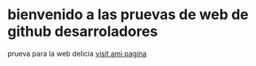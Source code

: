 # bienvenido a las pruevas de web  de github desarroladores
prueva para la web delicia
[visit ami pagina](http://www.delizia.com.bo)
